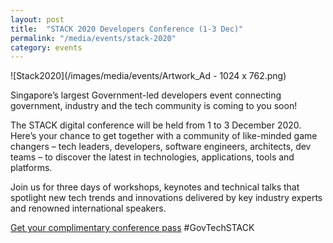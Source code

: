 ```yaml
---
layout: post
title:  "STACK 2020 Developers Conference (1-3 Dec)"
permalink: "/media/events/stack-2020"
category: events
---
```


![Stack2020](/images/media/events/Artwork_Ad - 1024 x 762.png)
 
Singapore’s largest Government-led developers event connecting government, industry and the tech community is
coming to you soon!

The STACK digital conference will be held from 1 to 3 December 2020. Here’s your chance to get together with a community of like-minded
game changers – tech leaders, developers, software engineers, architects, dev teams – to discover the latest in technologies, applications, tools and platforms.

Join us for three days of workshops, keynotes and technical talks that spotlight new tech trends and innovations delivered by key industry experts and renowned international speakers.

[Get your complimentary conference pass](https://stack.gov.sg/register-now?utm_source=govtech&utm_medium=website&utm_campaign=stack2020&utm_content=events)
#GovTechSTACK
